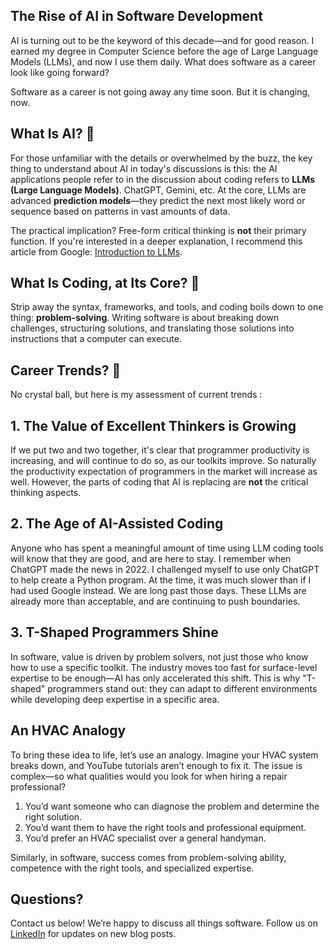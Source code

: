 ## The Rise of AI in Software Development

AI is turning out to be the keyword of this decade—and for good reason. I earned my degree in Computer Science before the age of Large Language Models (LLMs), and now I use them daily. What does software as a career look like going forward?

Software as a career is not going away any time soon. But it is changing, now.

## What Is AI? 🤔

For those unfamiliar with the details or overwhelmed by the buzz, the key thing to understand about AI in today's discussions is this: the AI applications people refer to in the discussion about coding refers to **LLMs (Large Language Models)**. ChatGPT, Gemini, etc. At the core, LLMs are advanced **prediction models**—they predict the next most likely word or sequence based on patterns in vast amounts of data.

The practical implication? Free-form critical thinking is **not** their primary function. If you're interested in a deeper explanation, I recommend this article from Google: [Introduction to LLMs](https://developers.google.com/machine-learning/resources/intro-llms).

## What Is Coding, at Its Core? 🎯

Strip away the syntax, frameworks, and tools, and coding boils down to one thing: **problem-solving**. Writing software is about breaking down challenges, structuring solutions, and translating those solutions into instructions that a computer can execute.

## Career Trends? 💼

No crystal ball, but here is my assessment of current trends :

## 1. The Value of Excellent Thinkers is Growing

If we put two and two together, it's clear that programmer productivity is increasing, and will continue to do so, as our toolkits improve. So naturally the productivity expectation of programmers in the market will increase as well. However, the parts of coding that AI is replacing are **not** the critical thinking aspects.

## 2. The Age of AI-Assisted Coding

Anyone who has spent a meaningful amount of time using LLM coding tools will know that they are good, and are here to stay. I remember when ChatGPT made the news in 2022. I challenged myself to use only ChatGPT to help create a Python program. At the time, it was much slower than if I had used Google instead. We are long past those days. These LLMs are already more than acceptable, and are continuing to push boundaries.

## 3. T-Shaped Programmers Shine

In software, value is driven by problem solvers, not just those who know how to use a specific toolkit. The industry moves too fast for surface-level expertise to be enough—AI has only accelerated this shift. This is why "T-shaped" programmers stand out: they can adapt to different environments while developing deep expertise in a specific area.

## An HVAC Analogy

To bring these idea to life, let’s use an analogy. Imagine your HVAC system breaks down, and YouTube tutorials aren’t enough to fix it. The issue is complex—so what qualities would you look for when hiring a repair professional?

1. You’d want someone who can diagnose the problem and determine the right solution.
2. You’d want them to have the right tools and professional equipment.
3. You’d prefer an HVAC specialist over a general handyman.

Similarly, in software, success comes from problem-solving ability, competence with the right tools, and specialized expertise.

## Questions?

Contact us below! We’re happy to discuss all things software. Follow us on [LinkedIn](https://www.linkedin.com/company/aspirecodingacademy/) for updates on new blog posts.
